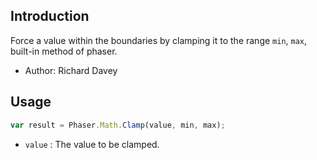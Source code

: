 ## Introduction

Force a value within the boundaries by clamping it to the range `min`, `max`, built-in method of phaser.

- Author: Richard Davey

## Usage

```javascript
var result = Phaser.Math.Clamp(value, min, max);
```

- `value` : The value to be clamped.